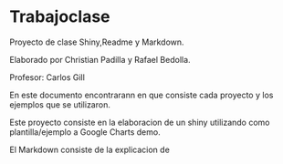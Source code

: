 # Trabajoclase

Proyecto de clase Shiny,Readme y Markdown.

Elaborado por Christian Padilla y Rafael Bedolla.

Profesor: Carlos Gill

En este documento encontrarann en que consiste cada proyecto y los ejemplos que se utilizaron.

Este proyecto consiste en la elaboracion de un shiny utilizando como plantilla/ejemplo a Google Charts demo.

El Markdown consiste de la explicacion de 
